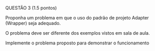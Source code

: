 QUESTÃO 3 (1.5 pontos)

Proponha um problema em que o uso do padrão de projeto Adapter (Wrapper) seja adequado. 

O problema deve ser diferente dos exemplos vistos em sala de aula.

Implemente o problema proposto para demonstrar o funcionamento